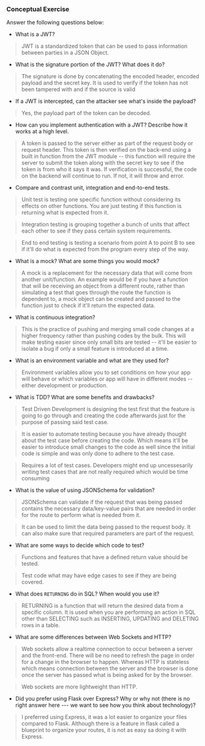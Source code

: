 ### Conceptual Exercise

Answer the following questions below:

- What is a JWT?
> JWT is a standardized token that can be used to pass information between parties in a JSON Object.

- What is the signature portion of the JWT?  What does it do?
> The signature is done by concatenating the encoded header,  encoded payload and the secret key. It is used to verify if the token has not been tampered with and if the source is valid
- If a JWT is intercepted, can the attacker see what's inside the payload?
> Yes, the payload part of the token can be decoded.

- How can you implement authentication with a JWT?  Describe how it works at a high level.
> A token is passed to the server either as part of the request body or request header. This token is then verified on the back-end using a built in function from the JWT module -- this function will require the server to submit the token along with the secret key to see if the token is from who it says it was. If verification is successful, the code on the backend will continue to run. If not, it will throw and error.
- Compare and contrast unit, integration and end-to-end tests.
> Unit test is testing one specific function without considering its effects on other functions. You are just testing if this function is returning what is expected from it.

> Integration testing is grouping together a bunch of units that affect each other to see if they pass certain system requirements.

> End to end testing is testing a scenario from point A to point B to see if it'll do what is expected from the program every step of the way.

- What is a mock? What are some things you would mock?
> A mock is a replacement for the necessary data that will come from another unit/function. An example would be if you have a function that will be receiving an object from a different route, rather than simulating a test that goes through the route the function is dependent to, a mock object can be created and passed to the function just to check if it'll return the expected data.
- What is continuous integration?
> This is the practice of pushing and merging small code changes at a higher frequency rather than pushing codes by the bulk. This will make testing easier since only small bits are tested -- it'll be easier to isolate a bug if only a small feature is introduced at a time.
- What is an environment variable and what are they used for?
> Environment variables allow you to set conditions on how your app will behave or which variables or app will have in different modes -- either development or production.
- What is TDD? What are some benefits and drawbacks?
> Test Driven Development is designing the test first that the feature is going to go through and creating the code afterwards just for the purpose of passing said test case.

>It is easier to automate testing because you have already thought about the test case before creating the code. Which means it'll be easier to introduce small changes to the code as well since the initial code is simple and was only done to adhere to the test case.

>Requires a lot of test cases. Developers might end up uncessesarily writing test cases that are not really required which would be time consuming 
- What is the value of using JSONSchema for validation?
> JSONSchema can validate if the request that was being passed contains the necessary data/key-value pairs that are needed in order for the route to perform what is needed from it.

> It can be used to limit the data being passed to the request body. It can also make sure that required parameters are part of the request.
- What are some ways to decide which code to test?
> Functions and features that have a defined return value should be tested.

> Test code what may have edge cases to see if they are being covered.
- What does `RETURNING` do in SQL? When would you use it?
> RETURNING is a function that will return the desired data from a specific column. It is used when you are performing an action in SQL other than SELECTING such as INSERTING, UPDATING and DELETING rows in a table.
- What are some differences between Web Sockets and HTTP?
> Web sockets allow a realtime connection to occur between a server and the front-end. There will be no need to refresh the page in order for a change in the browser to happen. Whereas HTTP is stateless which means connection between the server and the browser is done once the server has passed what is being asked for by the browser.

> Web sockets are more lightweight than HTTP.
- Did you prefer using Flask over Express? Why or why not (there is no right
  answer here --- we want to see how you think about technology)?
> I preferred using Express, it was a lot easier to organize your files compared to Flask. Although there is a feature in flask called a blueprint to organize your routes, it is not as easy sa doing it with Express.
